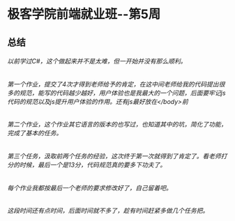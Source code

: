 # 极客学院前端就业班--第5周
## 总结

###### 以前学过C#，这个做起来并不是太难，但一开始并没有那么顺利。

###### 第一个作业，提交了4次才得到老师给予的肯定，在这中间老师给我的代码提出很多的规范，能写的代码越少越好，用户体验也是我最大的一个问题，后面要牢记js代码的规范以及js提升用户体验的作用。还有js最好放在\</body\>前

###### 第二个作业，这个作业其它语言的版本的也写过，也知道其中的坑，简化了功能，完成了基本的任务。

###### 第三个任务，汲取前两个任务的经验，这次终于第一次就得到了肯定了。看老师打分的时候，最后一个是13分，代码规范真的要多下功夫了。

###### 每个作业我都按最后一个老师的要求修改好了，自己留着吧。 

###### 这段时间还有点时间，后面时间就不多了，趁有时间赶紧多做几个任务把。